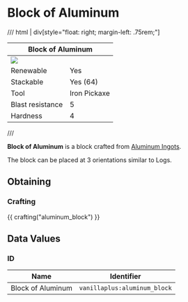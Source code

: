 # Block of Aluminum

/// html | div[style="float: right; margin-left: .75rem;"]
<table>
  <thead>
    <tr>
      <th style="text-align: center;" colspan="2">Block of Aluminum</td>
    </tr>
  </thead>
  <tbody>
    <tr>
      <td colspan="2"><img src="../../../assets/img/blocks/aluminum_block.png" style="max-width: 250px;">
    </tr>
    <tr>
      <td>Renewable</td>
      <td>Yes</td>
    </tr>
    <tr>
      <td>Stackable</td>
      <td>Yes (64)</td>
    </tr>
    <tr>
      <td>Tool</td>
      <td>Iron Pickaxe</td>
    </tr>
    <tr>
      <td>Blast resistance</td>
      <td>5</td>
    </tr>
    <tr>
      <td>Hardness</td>
      <td>4</td>
    </tr>
  </tbody>
</table>
///

**Block of Aluminum** is a block crafted from [Aluminum Ingots](../items/aluminum_ingot.md).

The block can be placed at 3 orientations similar to Logs.

## Obtaining

### Crafting

{{ crafting("aluminum_block") }}

## Data Values

### ID

| Name              | Identifier                   |
|-------------------|------------------------------|
| Block of Aluminum | `vanillaplus:aluminum_block` |